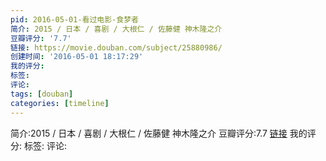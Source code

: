 ```yaml
---
pid: 2016-05-01-看过电影-食梦者
简介: 2015 / 日本 / 喜剧 / 大根仁 / 佐藤健 神木隆之介
豆瓣评分: '7.7'
链接: https://movie.douban.com/subject/25880986/
创建时间: '2016-05-01 18:17:29'
我的评分:
标签:
评论:
tags: [douban]
categories: [timeline]
---
```

简介:2015 / 日本 / 喜剧 / 大根仁 / 佐藤健 神木隆之介
豆瓣评分:7.7
[链接](https://movie.douban.com/subject/25880986/)
我的评分:
标签:
评论:

